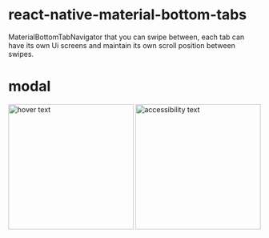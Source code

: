 # react-native-material-bottom-tabs
MaterialBottomTabNavigator that you can swipe between, each tab can have its own Ui screens and maintain its own scroll position between swipes.
# modal 
<p>
  <img src="https://user-images.githubusercontent.com/54661517/83018117-5d310200-a042-11ea-855d-08c2f0f01e8a.jpg" width="250" title="hover text">
  <img src="https://user-images.githubusercontent.com/54661517/83018189-7d60c100-a042-11ea-8525-f5d95271bdb9.jpg" width="250" alt="accessibility text">
</p>
